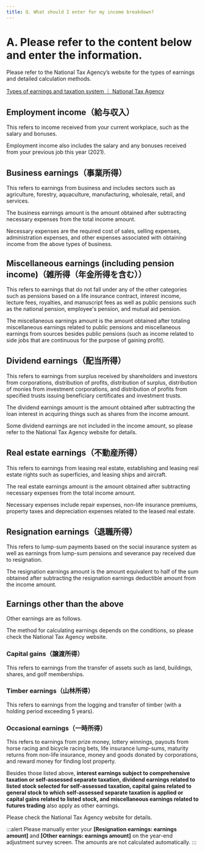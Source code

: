 ```yaml
---
title: Q. What should I enter for my income breakdown?
---
```

# A. Please refer to the content below and enter the information.

Please refer to the National Tax Agency’s website for the types of earnings and detailed calculation methods.

[Types of earnings and taxation system ｜ National Tax Agency](https://www.nta.go.jp/taxes/shiraberu/taxanswer/shotoku/shoto319.htm)

## Employment income（給与収入）

This refers to income received from your current workplace, such as the salary and bonuses.

Employment income also includes the salary and any bonuses received from your previous job this year (2021).

## Business earnings（事業所得）

This refers to earnings from business and includes sectors such as agriculture, forestry, aquaculture, manufacturing, wholesale, retail, and services.

The business earnings amount is the amount obtained after subtracting necessary expenses from the total income amount.

Necessary expenses are the required cost of sales, selling expenses, administration expenses, and other expenses associated with obtaining income from the above types of business.

## Miscellaneous earnings (including pension income)（雑所得（年金所得を含む））

This refers to earnings that do not fall under any of the other categories such as pensions based on a life insurance contract, interest income, lecture fees, royalties, and manuscript fees as well as public pensions such as the national pension, employee's pension, and mutual aid pension.

The miscellaneous earnings amount is the amount obtained after totaling miscellaneous earnings related to public pensions and miscellaneous earnings from sources besides public pensions (such as income related to side jobs that are continuous for the purpose of gaining profit).

## Dividend earnings（配当所得）

This refers to earnings from surplus received by shareholders and investors from corporations, distribution of profits, distribution of surplus, distribution of monies from investment corporations, and distribution of profits from specified trusts issuing beneficiary certificates and investment trusts.

The dividend earnings amount is the amount obtained after subtracting the loan interest in acquiring things such as shares from the income amount.

Some dividend earnings are not included in the income amount, so please refer to the National Tax Agency website for details.

## Real estate earnings（不動産所得）

This refers to earnings from leasing real estate, establishing and leasing real estate rights such as superficies, and leasing ships and aircraft.

The real estate earnings amount is the amount obtained after subtracting necessary expenses from the total income amount.

Necessary expenses include repair expenses, non-life insurance premiums, property taxes and depreciation expenses related to the leased real estate.

## Resignation earnings（退職所得）

This refers to lump-sum payments based on the social insurance system as well as earnings from lump-sum pensions and severance pay received due to resignation.

The resignation earnings amount is the amount equivalent to half of the sum obtained after subtracting the resignation earnings deductible amount from the income amount.

## Earnings other than the above

Other earnings are as follows.

The method for calculating earnings depends on the conditions, so please check the National Tax Agency website.

### Capital gains（譲渡所得）

This refers to earnings from the transfer of assets such as land, buildings, shares, and golf memberships.

### Timber earnings（山林所得）

This refers to earnings from the logging and transfer of timber (with a holding period exceeding 5 years).

### Occasional earnings（一時所得）

This refers to earnings from prize money, lottery winnings, payouts from horse racing and bicycle racing bets, life insurance lump-sums, maturity returns from non-life insurance, money and goods donated by corporations, and reward money for finding lost property.

Besides those listed above, **interest earnings subject to comprehensive taxation or self-assessed separate taxation, dividend earnings related to listed stock selected for self-assessed taxation, capital gains related to general stock to which self-assessed separate taxation is applied or capital gains related to listed stock, and miscellaneous earnings related to futures trading** also apply as other earnings.

Please check the National Tax Agency website for details.

:::alert
Please manually enter your **\[Resignation earnings: earnings amount\]** and **\[Other earnings: earnings amount\]** on the year-end adjustment survey screen.
The amounts are not calculated automatically.
:::
